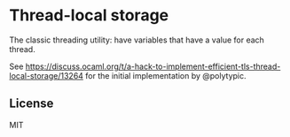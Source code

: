 # Thread-local storage

The classic threading utility: have variables that have a value for each thread.

See https://discuss.ocaml.org/t/a-hack-to-implement-efficient-tls-thread-local-storage/13264 for the initial implementation
by @polytypic.

## License

MIT
